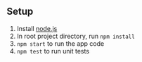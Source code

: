 ## Setup
1. Install [node.js](https://nodejs.org/en/download/)
2. In root project directory, run `npm install`
3. `npm start` to run the app code
4. `npm test` to run unit tests

